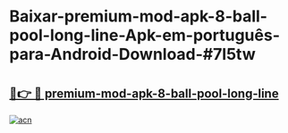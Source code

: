 # Baixar-premium-mod-apk-8-ball-pool-long-line-Apk-em-português​-para-Android-Download-#7l5tw

# <h2><a href="https://ainizakaria.my?title=premium-mod-apk-8-ball-pool-long-line&ref=24M">🔗👉 🔴 premium-mod-apk-8-ball-pool-long-line</a></h2>

[![acn](https://github.com/user-attachments/assets/0f9c940e-d8b0-45ae-aac7-cd30a18b3e1c)](https://ainizakaria.my?title=premium-mod-apk-8-ball-pool-long-line&ref=24M)

